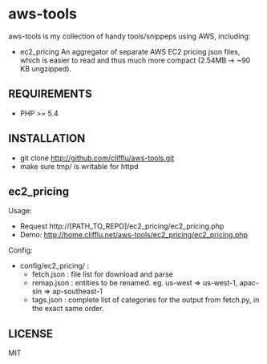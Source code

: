 aws-tools
=============================

aws-tools is my collection of handy tools/snippeps using AWS, including:

* ec2_pricing
An aggregator of separate AWS EC2 pricing json files, which is easier to read and thus much more compact (2.54MB -> ~90 KB ungzipped). 

REQUIREMENTS
-----------------------------
* PHP >= 5.4

INSTALLATION
-----------------------------
* git clone http://github.com/clifflu/aws-tools.git
* make sure tmp/ is writable for httpd

ec2_pricing
-----------------------------

Usage:
* Request http://[PATH_TO_REPO]/ec2_pricing/ec2_pricing.php
* Demo: http://home.clifflu.net/aws-tools/ec2_pricing/ec2_pricing.php

Config:
* config/ec2_pricing/ : 
    * fetch.json : file list for download and parse
    * remap.json : entities to be renamed. eg. us-west => us-west-1, apac-sin => ap-southeast-1
    * tags.json : complete list of categories for the output from fetch.py, in the exact same order.



LICENSE
-----------------------------
MIT
